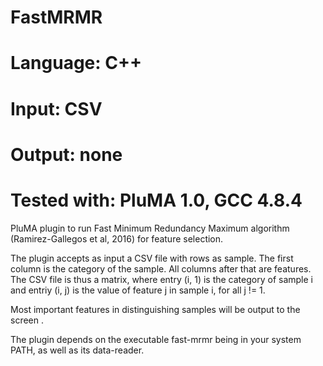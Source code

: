 # FastMRMR
# Language: C++
# Input: CSV
# Output: none
# Tested with: PluMA 1.0, GCC 4.8.4

PluMA plugin to run Fast Minimum Redundancy Maximum algorithm (Ramirez-Gallegos et al, 2016) for feature selection.

The plugin accepts as input a CSV file with rows as sample.  The first column is the category of the sample.
All columns after that are features.  The CSV file is thus a matrix, where entry (i, 1) is the category of sample i
and entriy (i, j) is the value of feature j in sample i, for all j != 1.

Most important features in distinguishing samples will be output to the screen .

The plugin depends on the executable fast-mrmr being in your system PATH, as well as its data-reader.
